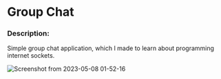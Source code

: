 # Group Chat

### Description:
Simple group chat application, which I made to learn about programming internet sockets.

![Screenshot from 2023-05-08 01-52-16](https://user-images.githubusercontent.com/93823195/236708791-8182f871-614b-4dad-b347-c4f44b8bc447.png)
